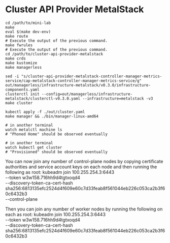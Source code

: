# Cluster API Provider MetalStack

```
cd /path/to/mini-lab
make
eval $(make dev-env)
make route
# Execute the output of the previous command.
make fwrules
# Execute the output of the previous command.
cd /path/to/cluster-api-provider-metalstack
make crds
make kustomize
make managerless

sed -i "s/cluster-api-provider-metalstack-controller-manager-metrics-service/cap-metalstack-controller-manager-metrics-service/g" out/managerless/infrastructure-metalstack/v0.3.0/infrastructure-components.yaml
clusterctl init --config=out/managerless/infrastructure-metalstack/clusterctl-v0.3.0.yaml --infrastructure=metalstack -v3
make cluster

kubectl apply -f ./out/cluster.yaml
make manager && ./bin/manager-linux-amd64

# in another terminal
watch metalctl machine ls
# "Phoned Home" should be observed eventually

# in another terminal
watch kubectl get cluster
# "Provisioned" should be observed eventually
```

You can now join any number of control-plane nodes by copying certificate authorities and 
service account keys on each node and then running the following as root:
   kubeadm join 100.255.254.3:6443 \
        --token w3w158.716hh9d4tgtxoqd4 \
        --discovery-token-ca-cert-hash sha256:6813135efc2524d4f609e60c7d33feab8f561044eb226c053ca2b3f60c6432b3 \
        --control-plane

Then you can join any number of worker nodes by running the following on each as root:
    kubeadm join 100.255.254.3:6443 \
        --token w3w158.716hh9d4tgtxoqd4 \
        --discovery-token-ca-cert-hash sha256:6813135efc2524d4f609e60c7d33feab8f561044eb226c053ca2b3f60c6432b3